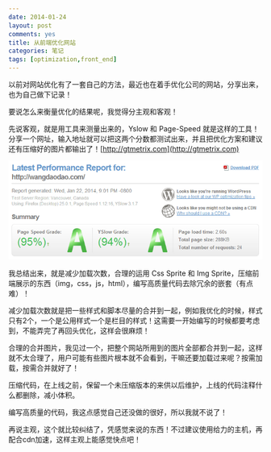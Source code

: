 ```yaml
---
date: 2014-01-24
layout: post
comments: yes
title: 从前端优化网站
categories: 笔记
tags: [optimization,front_end]
---
```


以前对网站优化有了一套自己的方法，最近也在着手优化公司的网站，分享出来，也为自己做下记录！

要说怎么来衡量优化的结果呢，我觉得分主观和客观！

先说客观，就是用工具来测量出来的，Yslow 和 Page-Speed 就是这样的工具！分享一个网址，输入地址就可以把这两个分数都测试出来，并且把优化方案和建议还有压缩好的图片都输出了！[http://gtmetrix.com](http://gtmetrix.com)<a href="http://gtmetrix.com"></a>

![2014012313043711111](/uploads/2014/01/2014012313043711111.jpg)

我总结出来，就是减少加载次数，合理的运用 Css Sprite 和 Img Sprite，压缩前端展示的东西（img，css，js，html），编写高质量代码去除冗余的嵌套（有点难）！

减少加载次数就是把一些样式和脚本尽量的合并到一起，例如我优化的时候，样式只有2个，一个是公用样式一个是栏目的样式！这需要一开始编写的时候都要考虑到，不能弄完了再回头优化，这样会很麻烦！

合理的合并图片，我见过一个，把整个网站所用到的图片全部都合并到一起，这样就不太合理了，用户可能有些图片根本就不会看到，干嘛还要加载过来呢？按需加载，按需合并就好了！

压缩代码，在上线之前，保留一个未压缩版本的来供以后维护，上线的代码注释什么都删除，减小体积。

编写高质量的代码，我这点感觉自己还没做的很好，所以我就不说了！

再说主观，这个就比较纠结了，凭感觉来说的东西！不过建议使用给力的主机，再配合cdn加速，这样主观上能感觉快点吧！